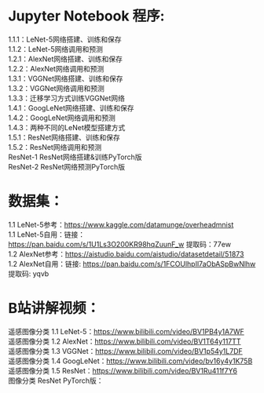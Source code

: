 # Jupyter Notebook 程序:  
1.1.1：LeNet-5网络搭建、训练和保存  
1.1.2：LeNet-5网络调用和预测    
1.2.1：AlexNet网络搭建、训练和保存  
1.2.2：AlexNet网络调用和预测  
1.3.1：VGGNet网络搭建、训练和保存  
1.3.2：VGGNet网络调用和预测  
1.3.3：迁移学习方式训练VGGNet网络  
1.4.1：GoogLeNet网络搭建、训练和保存  
1.4.2：GoogLeNet网络调用和预测  
1.4.3：两种不同的LeNet模型搭建方式  
1.5.1：ResNet网络搭建、训练和保存  
1.5.2：ResNet网络调用和预测  
ResNet-1 ResNet网络搭建&训练PyTorch版  
ResNet-2 ResNet网络预测PyTorch版  

# 数据集：  
1.1 LeNet-5参考：https://www.kaggle.com/datamunge/overheadmnist  
1.1 LeNet-5自用：链接：https://pan.baidu.com/s/1U1Ls3O200KR98hqZuunF_w  提取码：77ew  
1.2 AlexNet参考：https://aistudio.baidu.com/aistudio/datasetdetail/51873  
1.2 AlexNet自用：链接: https://pan.baidu.com/s/1FCOUlhpIl7aObASpBwNlhw 提取码: yqvb  

# B站讲解视频：  
遥感图像分类 1.1 LeNet-5：https://www.bilibili.com/video/BV1PB4y1A7WF  
遥感图像分类 1.2 AlexNet：https://www.bilibili.com/video/BV1T64y117TT  
遥感图像分类 1.3 VGGNet：https://www.bilibili.com/video/BV1p54y1L7DF  
遥感图像分类 1.4 GoogLeNet：https://www.bilibili.com/video/bv16y4y1K75B  
遥感图像分类 1.5 ResNet：https://www.bilibili.com/video/BV1Ru411f7Y6  
图像分类 ResNet PyTorch版：  
